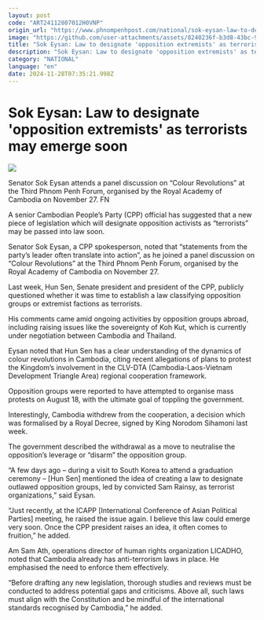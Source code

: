 ```yaml
---
layout: post
code: "ART24112807012H0VNP"
origin_url: "https://www.phnompenhpost.com/national/sok-eysan-law-to-designate-opposition-extremists-as-terrorists-may-emerge-soon"
image: "https://github.com/user-attachments/assets/8240236f-b3d8-43bc-9cad-f27151b33420"
title: "Sok Eysan: Law to designate 'opposition extremists' as terrorists may emerge soon"
description: "​​Sok Eysan: Law to designate 'opposition extremists' as terrorists may emerge soon​"
category: "NATIONAL"
language: "en"
date: 2024-11-28T07:35:21.998Z
---
```


# Sok Eysan: Law to designate 'opposition extremists' as terrorists may emerge soon

![](https://github.com/user-attachments/assets/8529efe5-e7cb-47e4-9f3f-9f2dbccfb32d)

Senator Sok Eysan attends a panel discussion on “Colour Revolutions” at the Third Phnom Penh Forum, organised by the Royal Academy of Cambodia on November 27. FN

A senior Cambodian People’s Party (CPP) official has suggested that a new piece of legislation which will designate opposition activists as “terrorists” may be passed into law soon. 

Senator Sok Eysan, a CPP spokesperson, noted that “statements from the party’s leader often translate into action”, as he joined a panel discussion on “Colour Revolutions” at the Third Phnom Penh Forum, organised by the Royal Academy of Cambodia on November 27.

Last week, Hun Sen, Senate president and president of the CPP, publicly questioned whether it was time to establish a law classifying opposition groups or extremist factions as terrorists. 

His comments came amid ongoing activities by opposition groups abroad, including raising issues like the sovereignty of Koh Kut, which is currently under negotiation between Cambodia and Thailand.

Eysan noted that Hun Sen has a clear understanding of the dynamics of colour revolutions in Cambodia, citing recent allegations of plans to protest the Kingdom’s involvement in the CLV-DTA (Cambodia-Laos-Vietnam Development Triangle Area) regional cooperation framework. 

Opposition groups were reported to have attempted to organise mass protests on August 18, with the ultimate goal of toppling the government.

Interestingly, Cambodia withdrew from the cooperation, a decision which was formalised by a Royal Decree, signed by King Norodom Sihamoni last week.

The government described the withdrawal as a move to neutralise the opposition’s leverage or “disarm” the opposition group.

“A few days ago – during a visit to South Korea to attend a graduation ceremony – \[Hun Sen\] mentioned the idea of creating a law to designate outlawed opposition groups, led by convicted Sam Rainsy, as terrorist organizations,” said Eysan.

“Just recently, at the ICAPP \[International Conference of Asian Political Parties\] meeting, he raised the issue again. I believe this law could emerge very soon. Once the CPP president raises an idea, it often comes to fruition,” he added.

Am Sam Ath, operations director of human rights organization LICADHO, noted that Cambodia already has anti-terrorism laws in place. He emphasised the need to enforce them effectively.

“Before drafting any new legislation, thorough studies and reviews must be conducted to address potential gaps and criticisms. Above all, such laws must align with the Constitution and be mindful of the international standards recognised by Cambodia,” he added.